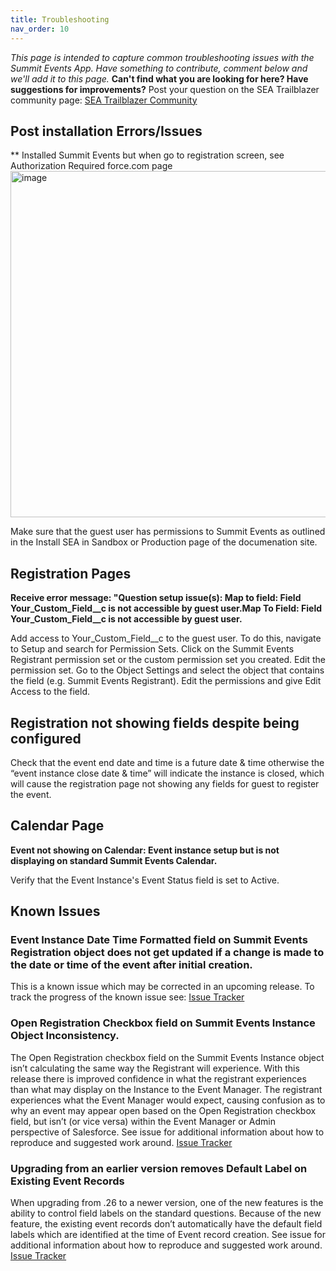 ```yaml
---
title: Troubleshooting
nav_order: 10
---
```


*This page is intended to capture common troubleshooting issues with the Summit Events App.  Have something to contribute, comment below and we'll add it to this page.*  __Can't find what you are looking for here?  Have suggestions for improvements?__  Post your question on the SEA Trailblazer community page:  [SEA Trailblazer Community](https://trailhead.salesforce.com/trailblazer-community/groups/0F94S000000kHi2SAE)


## Post installation Errors/Issues

** Installed Summit Events but when go to registration screen, see Authorization Required force.com page
<img width="554" alt="image" src="https://github.com/user-attachments/assets/51960dc7-dc13-41b1-b3eb-101dc830b983">

Make sure that the guest user has permissions to Summit Events as outlined in the Install SEA in Sandbox or Production page of the documenation site.


## Registration Pages

**Receive error message: "Question setup issue(s): Map to field: Field Your_Custom_Field__c is not accessible by guest user.Map To Field: Field Your_Custom_Field__c is not accessible by guest user.**

Add access to Your_Custom_Field__c to the guest user.  To do this, navigate to Setup and search for Permission Sets.  Click on the Summit Events Registrant permission set or the custom permission set you created.  Edit the permission set.  Go to the Object Settings and select the object that contains the field (e.g. Summit Events Registrant).  Edit the permissions and give Edit Access to the field.

## Registration not showing fields despite being configured
Check that the event end date and time is a future date & time otherwise the “event instance close date & time”  will indicate the instance is closed, which will cause the registration page not showing any fields for guest to register the event. 

## Calendar Page
**Event not showing on Calendar: Event instance setup but is not displaying on standard Summit Events Calendar.**

Verify that the Event Instance's Event Status field is set to Active.

## Known Issues

### Event Instance Date Time Formatted field on Summit Events Registration object does not get updated if a change is made to the date or time of the event after initial creation.
This is a known issue which may be corrected in an upcoming release.  To track the progress of the known issue see: [Issue Tracker](https://github.com/SFDO-Community/Summit-Events-App/issues/525)

### Open Registration Checkbox field on Summit Events Instance Object Inconsistency.
The Open Registration checkbox field on the Summit Events Instance object isn’t calculating the same way the Registrant will experience. With this release there is improved confidence in what the registrant experiences than what may display on the Instance to the Event Manager. The registrant experiences what the Event Manager would expect, causing confusion as to why an event may appear open based on the Open Registration checkbox field, but isn’t (or vice versa) within the Event Manager or Admin perspective of Salesforce.  See issue for additional information about how to reproduce and suggested work around. [Issue Tracker](https://github.com/SFDO-Community/Summit-Events-App/issues/541)

### Upgrading from an earlier version removes Default Label on Existing Event Records
When upgrading from .26 to a newer version, one of the new features is the ability to control field labels on the standard questions. Because of the new feature, the existing event records don’t automatically have the default field labels which are identified at the time of Event record creation.   See issue for additional information about how to reproduce and suggested work around. [Issue Tracker](https://github.com/SFDO-Community/Summit-Events-App/issues/410)

